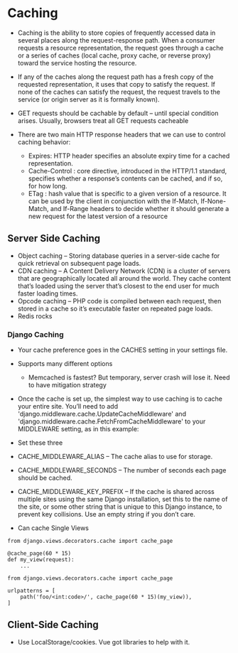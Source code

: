 # Caching

- Caching is the ability to store copies of frequently accessed data in several places along the request-response path. When a consumer requests a resource representation, the request goes through a cache or a series of caches (local cache, proxy cache, or reverse proxy) toward the service hosting the resource. 
- If any of the caches along the request path has a fresh copy of the requested representation, it uses that copy to satisfy the request. If none of the caches can satisfy the request, the request travels to the service (or origin server as it is formally known).

- GET requests should be cachable by default – until special condition arises. Usually, browsers treat all GET requests cacheable

- There are two main HTTP response headers that we can use to control caching behavior:
  -  Expires:  HTTP header specifies an absolute expiry time for a cached representation.
  - Cache-Control : core directive, introduced in the HTTP/1.1 standard, specifies whether a response’s contents can be cached, and if so, for how long. 
  - ETag : hash value that is specific to a given version of a resource. It can be used by the client in conjunction with the If-Match, If-None-Match, and If-Range headers to decide whether it should generate a new request for the latest version of a resource

## Server Side Caching
- Object caching – Storing database queries in a server-side cache for quick retrieval on subsequent page loads.
- CDN caching – A Content Delivery Network (CDN) is a cluster of servers that are geographically located all around the world. They cache content that’s loaded using the server that’s closest to the end user for much faster loading times.
- Opcode caching – PHP code is compiled between each request, then stored in a cache so it’s executable faster on repeated page loads.
- Redis rocks

### Django Caching
- Your cache preference goes in the CACHES setting in your settings file. 
- Supports many different options
  - Memcached is fastest? But temporary, server crash will lose it. Need to have mitigation strategy
- Once the cache is set up, the simplest way to use caching is to cache your entire site. You’ll need to add 'django.middleware.cache.UpdateCacheMiddleware' and 'django.middleware.cache.FetchFromCacheMiddleware' to your MIDDLEWARE setting, as in this example:
-  Set these three
  - CACHE_MIDDLEWARE_ALIAS – The cache alias to use for storage.
  - CACHE_MIDDLEWARE_SECONDS – The number of seconds each page should be cached.
  - CACHE_MIDDLEWARE_KEY_PREFIX – If the cache is shared across multiple sites using the same Django installation, set this to the name of the site, or some other string that is unique to this Django instance, to prevent key collisions. Use an empty string if you don’t care.

- Can cache Single Views
```
from django.views.decorators.cache import cache_page

@cache_page(60 * 15)
def my_view(request):
    ...
```
```
from django.views.decorators.cache import cache_page

urlpatterns = [
    path('foo/<int:code>/', cache_page(60 * 15)(my_view)),
]
```

## Client-Side Caching

- Use LocalStorage/cookies. Vue got libraries to help with it.